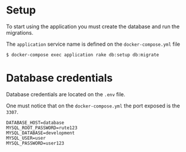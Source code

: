 # Setup

To start using the application you must create the database and run the migrations.

The `application` service name is defined on the `docker-compose.yml` file


```
$ docker-compose exec application rake db:setup db:migrate
```

# Database credentials
Database credentials are located on the `.env` file.

One must notice that on the `docker-compose.yml` the port exposed is the `3307`.

```
DATABASE_HOST=database
MYSQL_ROOT_PASSWORD=rute123
MYSQL_DATABASE=development
MYSQL_USER=user
MYSQL_PASSWORD=user123
```

